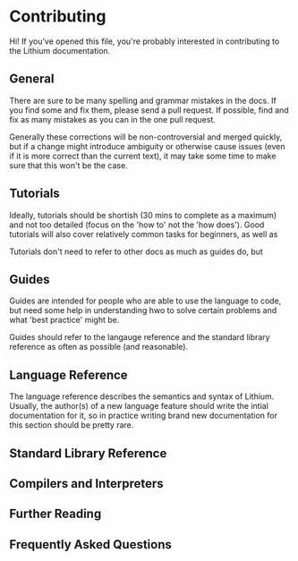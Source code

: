 # Contributing

Hi! If you've opened this file, you're probably interested in contributing to the Lithium documentation. 

## General

There are sure to be many spelling and grammar mistakes in the docs. If you find some and fix them, please send a pull request. If possible, find and fix as many mistakes as you can in the one pull request. 

Generally these corrections will be non-controversial and merged quickly, but if a change might introduce ambiguity or otherwise cause issues (even if it is more correct than the current text), it may take some time to make sure that this won't be the case.

## Tutorials

Ideally, tutorials should be shortish (30 mins to complete as a maximum) and not too detailed (focus on the 'how to' not the 'how does'). Good tutorials will also cover relatively common tasks for beginners, as well as 

Tutorials don't need to refer to other docs as much as guides do, but 

## Guides

Guides are intended for people who are able to use the language to code, but need some help in understanding hwo to solve certain problems and what 'best practice' might be. 

Guides should refer to the langauge reference and the standard library reference as often as possible (and reasonable).

## Language Reference

The language reference describes the semantics and syntax of Lithium. Usually, the author(s) of a new language feature should write the intial documentation for it, so in practice writing brand new documentation for this section should be pretty rare.

## Standard Library Reference

## Compilers and Interpreters

## Further Reading

## Frequently Asked Questions


